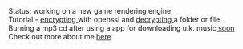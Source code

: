 <DOCTYPE html>
<html>
Status: working on a new game rendering engine 
 
 <!-- <div>
    Tutorial - installing a debian image <a href="https://drspineci.github.io/install-debian.text" > debian image </a>
  </div>
  -->
   <div>
    Tutorial -  <a href="https://drspineci.github.io/encrypt2-0.sh" > encrypting </a> with openssl and  <a href="https://drspineci.github.io/decrypt2-0.sh" > decrypting </a> a folder or file 
  </div>
  <div>
Burning a mp3 cd after using a app for downloading u.k. music<a href="https://drspineci.github.io" > soon </a>
  </div>
 
 
 
 
 
   <div>
Check out more about me <a href="https://drspineci.github.io/cv.spineci-PDL.txt" > here</a>
  </div>
 
  </html>
